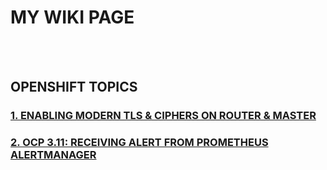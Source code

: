 


# __MY WIKI PAGE__ 
<br/><br/>

## __OPENSHIFT TOPICS__  

### <a href="https://aizuddin85.github.io/ciphers_tls/" target="_blank">1. ENABLING MODERN TLS & CIPHERS ON ROUTER & MASTER</a>  

### <a href="https://aizuddin85.github.io/prometheus_alert/" target="_blank">2. OCP 3.11: RECEIVING ALERT FROM PROMETHEUS ALERTMANAGER</a>
